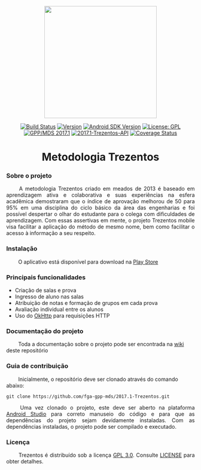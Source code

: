 <p align="center"><a href="http://metodo300.com/" target="_blank"><img width="300"src="https://cloud.githubusercontent.com/assets/8144779/24085533/e6950df4-0cdc-11e7-8770-1b8021d90f01.png"></a></p>

<p align="center">
  <a href="https://travis-ci.org/lucaaas/2017.1-Trezentos.svg?branch=master"><img src="https://travis-ci.org/fga-gpp-mds/2017.1-Trezentos.svg?branch=master" alt="Build Status"></a>
  <a href="#"><img src="https://img.shields.io/badge/version-1.1-brightgreen.svg" alt="Version"></a>
  <a href="d.android.com"><img src="https://img.shields.io/badge/Android%20SDK-15-blue.svg" alt="Android SDK Version"></a>
  <a href="https://www.gnu.org/licenses/gpl-3.0.en.html"><img src="https://img.shields.io/aur/license/yaourt.svg" alt="License: GPL"></a>
  <a href="https://github.com/fga-gpp-mds"><img src="https://img.shields.io/badge/gpp--mds-2017.1-orange.svg" alt="GPP/MDS 2017.1"></a>
  <a href="https://github.com/fga-gpp-mds/2017.1-Trezentos-RestAPI"><img src="https://img.shields.io/badge/REST%20API-Trezentos--API-orange.svg" alt="2017.1-Trezentos-API"></a>
  <a href='https://coveralls.io/github/lucaaas/2017.1-Trezentos?branch=master'><img src='https://coveralls.io/repos/github/lucaaas/2017.1-Trezentos/badge.svg?branch=master' alt='Coverage Status' /></a>

</p>



<h1 align="center"> Metodologia Trezentos</h1>

### Sobre o projeto

<p align="justify"> &emsp;&emsp; A metodologia Trezentos criado em meados de 2013 é baseado em aprendizagem ativa e colaborativa e suas experiências na esfera acadêmica demostraram que o índice de aprovação melhorou de 50 para 95% em uma disciplina do ciclo básico da área das engenharias e foi possível despertar o olhar do estudante para o colega com dificuldades de aprendizagem. Com essas assertivas em mente, o projeto Trezentos mobile visa facilitar a aplicação do método de mesmo nome, bem como facilitar o acesso à informação a seu respeito.</p>

### Instalação

&emsp;&emsp; O aplicativo está disponível para download na [Play Store](https://play.google.com/store/apps/details?id=fga.mds.gpp)

### Principais funcionalidades

* Criação de salas e prova
* Ingresso de aluno nas salas
* Atribuição de notas e formação de grupos em cada prova
* Avaliação individual entre os alunos
* Uso do [OkHttp](http://square.github.io/okhttp/) para requisições HTTP

### Documentação do projeto

&emsp;&emsp; Toda a documentação sobre o projeto pode ser encontrada na [wiki](https://github.com/fga-gpp-mds/2017.1-Trezentos/wiki) deste repositório

### Guia de contribuição

&emsp;&emsp; Inicialmente, o repositório deve ser clonado através do comando abaixo:

```shell
git clone https://github.com/fga-gpp-mds/2017.1-Trezentos.git
```

<p align="justify">&emsp;&emsp; Uma vez clonado o projeto, este deve ser aberto na plataforma <a href="https://developer.android.com/studio/index.html">Android Studio</a> para correto manuseio do código e para que as dependências do projeto sejam devidamente instaladas. Com as dependências instaladas, o projeto pode ser compilado e executado.</p>


### Licença

<p align="justify">&emsp;&emsp; Trezentos é distribuído sob a licença <a href="https://www.gnu.org/licenses/gpl-3.0.en.html">GPL 3.0</a>. Consulte <a href="https://github.com/fga-gpp-mds/2017.1-Trezentos/blob/master/LICENSE">LICENSE</a> para obter detalhes.</p>

